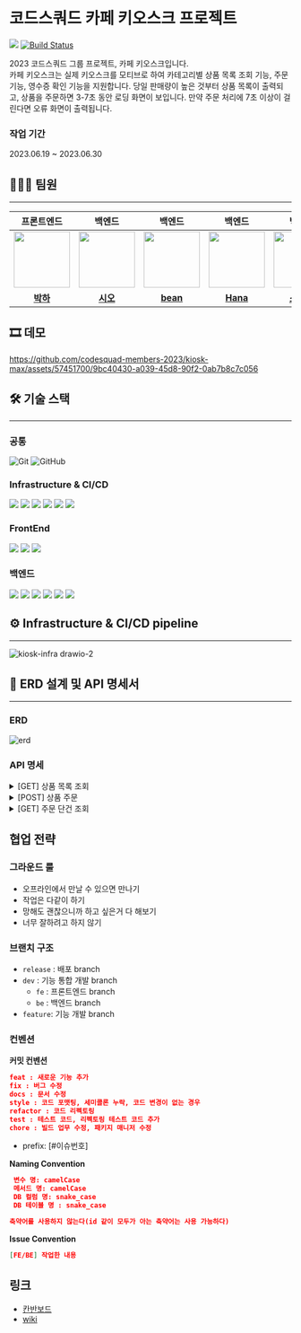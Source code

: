 # 코드스쿼드 카페 키오스크 프로젝트

![](https://img.shields.io/badge/Last_Upadate-2023--06--30-blue)
[![Build Status](https://img.shields.io/endpoint.svg?url=https%3A%2F%2Factions-badge.atrox.dev%2F%2Fcodesquad-gwanaksan%2Fkiosk-max%2Fbadge%3Fref%3Ddev&style=flat)](https://actions-badge.atrox.dev//codesquad-gwanaksan/kiosk-max/goto?ref=dev)


 2023 코드스쿼드 그룹 프로젝트, 카페 키오스크입니다.    
 카페 키오스크는 실제 키오스크를 모티브로 하여 카테고리별 상품 목록 조회 기능, 주문 기능, 영수증 확인 기능을 지원합니다.
 당일 판매량이 높은 것부터 상품 목록이 출력되고, 상품을 주문하면 3-7초 동안 로딩 화면이 보입니다. 
 만약 주문 처리에 7초 이상이 걸린다면 오류 화면이 출력됩니다.

 
### 작업 기간
2023.06.19 ~ 2023.06.30

## 🧑🏻‍💻 팀원

---

|                                                                      프론트엔드                                                                       |                                                                     백엔드                                                                      |                                                      백엔드                                                       |                                                        백엔드                                                        |                                                               백엔드                                                               |
|:------------------------------------------------------------------------------------------------------------------------------------------------:|:--------------------------------------------------------------------------------------------------------------------------------------------:|:--------------------------------------------------------------------------------------------------------------:|:-----------------------------------------------------------------------------------------------------------------:|:-------------------------------------------------------------------------------------------------------------------------------:|
|    <img src = "https://pbs.twimg.com/media/Fw2zWw7aYAAa8z6?format=jpg&name=medium"  width="100" height="100">                                    | <img src = "https://avatars.githubusercontent.com/u/57451700?s=400&u=a77fb45af45050cddaa36813bd5a995c59a07d52&v=4"  width="100" height="100"> |                                                                 <img src = "https://tecoble.techcourse.co.kr/static/ca7db5878f20ac6eedd8d3daf1294bd7/1f3f0/wiring.png"  width="100" height="100">                                               |                     <img src = "https://avatars.githubusercontent.com/u/117690393?v=4"  width="100" height="100">                    |                      <img src = "https://withearth.com/forest/wp-content/uploads/2012/12/bae-bien-u-pine-tree_a.jpg"  width="100" height="100">                   |
|                                                      [**박하**](https://github.com/bakhacode)                                                      |                                                   [**시오**](https://github.com/chunghye98)                                                    |                                   [**bean**](https://github.com/tjdqls1200)                                    |       [**Hana**](https://github.com/dokkisan)   |       [**소나무**](https://github.com/daewon-ko) |

## 🎞 데모
https://github.com/codesquad-members-2023/kiosk-max/assets/57451700/9bc40430-a039-45d8-90f2-0ab7b8c7c056


## 🛠️ 기술 스택

---

### 공통
![Git](https://img.shields.io/badge/-Git-F05032?style=flat&logo=Git&logoColor=white)
![GitHub](https://img.shields.io/badge/-GitHub-181717?style=flat&logo=GitHub&logoColor=white)

### Infrastructure & CI/CD

<img src="https://img.shields.io/badge/AWS%20EC2-FA7343?style=flat&logo=amazonec2&logoColor=white"/> 
<img src="https://img.shields.io/badge/AWS%20RDS-red?style=flat&logo=amazonrds&logoColor=white"/> 
<img src="https://img.shields.io/badge/AWS%20S3-569A31?style=flat&logo=amazons3&logoColor=white"/> 
<img src="https://img.shields.io/badge/nginx-009639?style=flat&logo=nginx&logoColor=white"/>
<img src="https://img.shields.io/badge/Github%20Actions-2088FF?style=flat&logo=GithubActions&logoColor=white"/>
<img src="https://img.shields.io/badge/AWS%20Codedeploy-yellowgreen?style=flat"/>


### FrontEnd
<img src="https://img.shields.io/badge/-ReactJs-61DAFB?logo=react&logoColor=white&style=flat"/>
<img src="https://camo.githubusercontent.com/a91f29fbfde227665b0cd5a447c0b035180e8a285bfef1ec8d91c8ba80fcaa20/68747470733a2f2f696d672e736869656c64732e696f2f62616467652f547970657363726970742d3331373843363f7374796c653d666c6174266c6f676f3d54797065536372697074266c6f676f436f6c6f723d7768697465"/>
<img src="https://camo.githubusercontent.com/e3883202fdd9cb44fd6a62f35730342d5cd477c3d76a2140aa38aa87eac6b224/68747470733a2f2f696d672e736869656c64732e696f2f62616467652f2d56697375616c25323053747564696f253230436f64652d3030374143433f7374796c653d666c6174266c6f676f3d56697375616c25323053747564696f253230436f6465266c6f676f436f6c6f723d7768697465"/>


### 백엔드
<img src="https://img.shields.io/badge/Java-007396?style=flat&logo=java&logoColor=white"/> 
<img src="https://img.shields.io/badge/Gradle-02303A?style=flat&logo=Gradle&logoColor=white"/> 
<img src="https://img.shields.io/badge/SpringBoot-6DB33F?style=flat&logo=SpringBoot&logoColor=white"/> 
<img src="https://img.shields.io/badge/Spring%20Data%20JDBC-03EF62?style=flat"/> 
<img src="https://img.shields.io/badge/MySQL-4479A1?style=flat&logo=MySQL&logoColor=white"/> 
<img src="https://img.shields.io/badge/-IntelliJ%20IDEA-FF3850?style=flat&logo=IntelliJ%20IDEA&logoColor=white"/>

## ⚙️ Infrastructure & CI/CD pipeline

---

![kiosk-infra drawio-2](https://github.com/kiosk-max-team5/kiosk-max-team-05/assets/57451700/a50a3bbd-40b7-4103-b5f8-fad30287b57e)

## 📜 ERD 설계 및 API 명세서

---

### ERD

![erd](https://github.com/kiosk-max-team5/kiosk-max-team-05/assets/57451700/ff95c0c6-6147-41b3-bdc3-e2e3f2c0acb0)

### API 명세
<details>
<summary>[GET] 상품 목록 조회</summary>

```json
curl --location '/api/v1/products?category=coffee'
{
  "message": [
    {
      "id": 1,
      "name": "아메리카노",
      "price": 5000,
      "imageUrl": "https://www.coffeebeankorea.com/data/menu/%EC%95%84%EC%9D%B4%EC%8A%A4-%EC%95%84%EB%A9%94%EB%A6%AC%EC%B9%B4%EB%85%B8.jpg"
    },
    {
      "id": 2,
      "name": "카페라떼",
      "price": 5800,
      "imageUrl": "https://www.coffeebeankorea.com/data/menu/%EC%95%84%EC%9D%B4%EC%8A%A4-%EC%B9%B4%ED%8E%98%EB%9D%BC%EB%96%BC.jpg"
    }
  ]
}
```

</details>
<details>
<summary>[POST] 상품 주문</summary>

```json
curl --location '/api/v1/orders' \
--header 'Content-Type: application/json' \
--data '{
    "payment" : "card",
    "totalCost" : 9500,
    "inputCost" : 9500,
    "orderProducts" : [
        {
            "productId" : 1,
            "count" : 2,
            "size" : "큰거",
            "temperature" : "차가운것"
        },
        {
            "productId" : 2,
            "count" : 4,
            "size" : "큰거",
            "temperature" : "차가운것"
        }
    ]
}'
```

</details>
<details>
<summary>[GET] 주문 단건 조회</summary>

```json
curl --location -g '/api/v1/orders/{id}'
{
  "message": {
    "orderNumber": 3,
    "orderedProducts": [
      {
        "productName": "아메리카노",
        "count": 2
      },
      {
        "productName": "카페라떼",
        "count": 1
      }
    ],
    "payment": "card",
    "inputCost": 10000,
    "totalCost": 9500
  }
}
```

</details>


## 협업 전략
### 그라운드 룰
- 오프라인에서 만날 수 있으면 만나기
- 작업은 다같이 하기
- 망해도 괜찮으니까 하고 싶은거 다 해보기
- 너무 잘하려고 하지 않기

### 브랜치 구조
- `release` : 배포 branch
- `dev` : 기능 통합 개발 branch
  - `fe` : 프론트엔드 branch
  - `be` : 백엔드 branch
- `feature`: 기능 개발 branch


### 컨벤션
__커밋 컨벤션__
```json
feat : 새로운 기능 추가
fix : 버그 수정
docs : 문서 수정
style : 코드 포맷팅, 세미콜론 누락, 코드 변경이 없는 경우
refactor : 코드 리펙토링
test : 테스트 코드, 리펙토링 테스트 코드 추가
chore : 빌드 업무 수정, 패키지 매니저 수정
```
- prefix: [#이슈번호]

__Naming Convention__
```json
 변수 명: camelCase
 메서드 명: camelCase
 DB 컬럼 명: snake_case
 DB 테이블 명 : snake_case

축약어를 사용하지 않는다(id 같이 모두가 아는 축약어는 사용 가능하다)
```

__Issue Convention__
```json
[FE/BE] 작업한 내용
```

## 링크
- [칸반보드](https://github.com/orgs/kiosk-max-team5/projects/2)
- [wiki](https://github.com/kiosk-max-team5/kiosk-max-team-05/wiki) 
